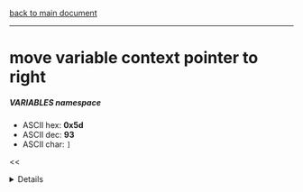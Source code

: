 [back to main document](../README.md)

---

# move variable context pointer to right
##### VARIABLES namespace
- ASCII hex: __0x5d__
- ASCII dec: __93__
- ASCII char: `]`

<<<DETAILS>>>

---

<<<USAGE>>>

---

<<<EXAMPLELINKSECTION>>>

---

[back to main document](../README.md)

***PROJECT RATTISH `@` 2023***

